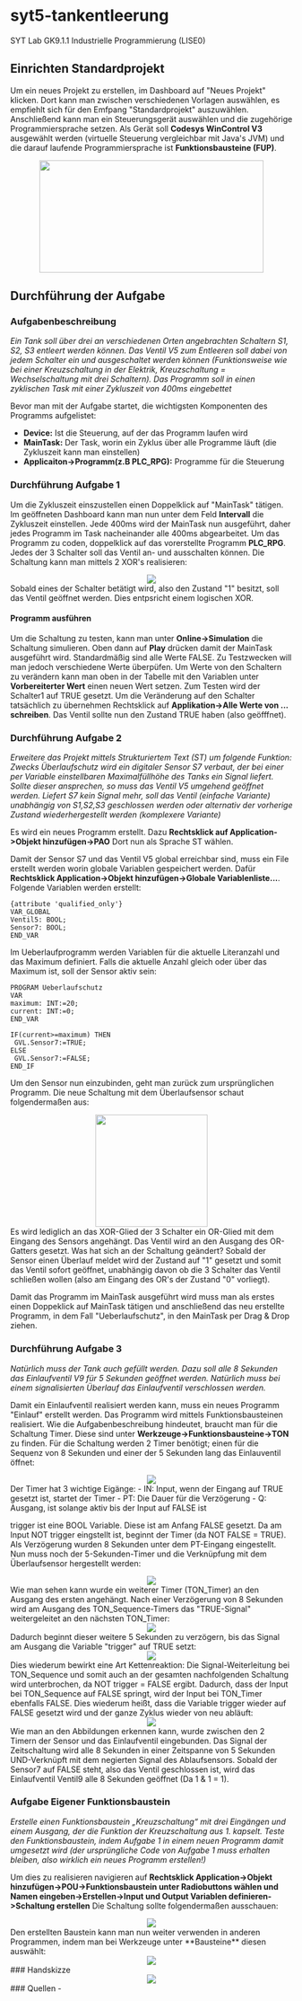 # syt5-tankentleerung
SYT Lab GK9.1.1 Industrielle Programmierung (LISE0)


## Einrichten Standardprojekt

Um ein neues Projekt zu erstellen, im Dashboard auf "Neues Projekt" klicken. Dort kann man zwischen verschiedenen Vorlagen auswählen, es empfiehlt sich für den Emfpang "Standardprojekt" auszuwählen. Anschließend kann man ein Steuerungsgerät auswählen und die zugehörige Programmiersprache setzen. Als Gerät soll **Codesys WinControl V3** ausgewählt werden (virtuelle Steuerung vergleichbar mit Java's JVM) und die darauf laufende Programmiersprache ist **Funktionsbausteine (FUP)**.
<div align="center">
<img src="images/geraetplussprache.PNG" align="center" height=200 width=400/>
</div>

## Durchführung der Aufgabe

### Aufgabenbeschreibung

*Ein Tank soll über drei an verschiedenen Orten angebrachten Schaltern S1, S2, S3 entleert
werden können. Das Ventil V5 zum Entleeren soll dabei von jedem Schalter ein und
ausgeschaltet werden können (Funktionsweise wie bei einer Kreuzschaltung in der Elektrik,
Kreuzschaltung = Wechselschaltung mit drei Schaltern).
Das Programm soll in einen zyklischen Task mit einer Zykluszeit von 400ms eingebettet*

Bevor man mit der Aufgabe startet, die wichtigsten Komponenten des Programms aufgelistet:
- **Device:** Ist die Steuerung, auf der das Programm laufen wird
- **MainTask:** Der Task, worin ein Zyklus über alle Programme läuft (die Zykluszeit kann man einstellen)
- **Applicaiton->Programm(z.B PLC_RPG):** Programme für die Steuerung

### Durchführung Aufgabe 1

Um die Zykluszeit einszustellen einen Doppelklick auf "MainTask" tätigen. Im geöffneten Dashboard kann man nun unter dem Feld **Intervall** die Zykluszeit einstellen. Jede 400ms wird der MainTask nun ausgeführt, daher jedes Programm im Task nacheinander alle 400ms abgearbeitet.
Um das Programm zu coden, doppelklick auf das vorerstellte Programm **PLC_RPG**.  
Jedes der 3 Schalter soll das Ventil an- und ausschalten können. Die Schaltung kann man mittels 2 XOR's realisieren:  
<div align="center">
<img src="images/programm.PNG" align="center"/>
</div>    
Sobald eines der Schalter betätigt wird, also den Zustand "1" besitzt, soll das Ventil geöffnet werden.  Dies entpsricht einem logischen XOR.  

#### Programm ausführen

Um die Schaltung zu testen, kann man unter **Online->Simulation** die Schaltung simulieren. Oben dann auf **Play** drücken damit der MainTask ausgeführt wird. Standardmäßig sind alle Werte FALSE. Zu Testzwecken will man jedoch verschiedene Werte überpüfen. Um Werte von den Schaltern zu verändern kann man oben in der Tabelle mit den Variablen unter **Vorbereiterter Wert** einen neuen Wert setzen. Zum Testen wird der Schalter1 auf TRUE gesetzt. Um die Veränderung auf den Schalter tatsächlich zu übernehmen Rechtsklick auf **Applikation->Alle Werte von ... schreiben**. Das Ventil sollte nun den Zustand TRUE haben (also geöfffnet).

### Durchführung Aufgabe 2

*Erweitere das Projekt mittels Strukturiertem Text (ST) um folgende Funktion:
Zwecks Überlaufschutz wird ein digitaler Sensor S7 verbaut, der bei einer per Variable
einstellbaren Maximalfüllhöhe des Tanks ein Signal liefert. Sollte dieser ansprechen, so muss
das Ventil V5 umgehend geöffnet werden. Liefert S7 kein Signal mehr, soll das Ventil (einfache
Variante) unabhängig von S1,S2,S3 geschlossen werden oder alternativ der vorherige Zustand
wiederhergestellt werden (komplexere Variante)*

Es wird ein neues Programm erstellt. Dazu **Rechtsklick auf Application->Objekt hinzufügen->PAO** Dort nun als Sprache ST wählen.  

Damit der Sensor S7 und das Ventil V5 global erreichbar sind, muss ein File erstellt werden worin globale Variablen gespeichert werden. Dafür **Rechtsklick Application->Objekt hinzufügen->Globale Variablenliste...**. Folgende Variablen werden erstellt:  


    {attribute 'qualified_only'}
    VAR_GLOBAL
    Ventil5: BOOL;
    Sensor7: BOOL;
    END_VAR

Im Ueberlaufprogramm werden Variablen für die aktuelle Literanzahl und das Maximum definiert. Falls die aktuelle Anzahl gleich oder über das Maximum ist, soll der Sensor aktiv sein:

    PROGRAM Ueberlaufschutz
    VAR
    maximum: INT:=20;
    current: INT:=0;
    END_VAR

    IF(current>=maximum) THEN
  	 GVL.Sensor7:=TRUE;
    ELSE
  	 GVL.Sensor7:=FALSE;
    END_IF

Um den Sensor nun einzubinden, geht man zurück zum ursprünglichen Programm. Die neue Schaltung mit dem Überlaufsensor schaut folgendermaßen aus:
<div align="center">
<img src="images/ueberlauf.PNG" align="center" height=200/>
</div>  
Es wird lediglich an das XOR-Glied der 3 Schalter ein OR-Glied mit dem Eingang des Sensors angehängt. Das Ventil wird an den Ausgang des OR-Gatters gesetzt. Was hat sich an der Schaltung geändert? Sobald der Sensor einen Überlauf meldet wird der Zustand auf "1" gesetzt und somit das Ventil sofort geöffnet, unabhängig davon ob die 3 Schalter das Ventil schließen wollen (also am Eingang des OR's der Zustand "0" vorliegt).

Damit das Programm im MainTask ausgeführt wird muss man als erstes einen Doppeklick auf MainTask tätigen und anschließend das neu erstellte Programm, in dem Fall "Ueberlaufschutz", in den MainTask per Drag & Drop ziehen.

### Durchführung Aufgabe 3

*Natürlich muss der Tank auch gefüllt werden. Dazu soll alle 8 Sekunden das Einlaufventil V9
für 5 Sekunden geöffnet werden. Natürlich muss bei einem signalisierten Überlauf das
Einlaufventil verschlossen werden.*

Damit ein Einlaufventil realisiert werden kann, muss ein neues Programm "Einlauf" erstellt werden. Das Programm wird mittels Funktionsbausteinen realisiert. Wie die Aufgabenbeschreibung hindeutet, braucht man für die Schaltung Timer. Diese sind unter **Werkzeuge->Funktionsbausteine->TON** zu finden. Für die Schaltung werden 2 Timer benötigt; einen für die Sequenz von 8 Sekunden und einer der 5 Sekunden lang das Einlauventil öffnet:  
<div align="center">
<img src="images/ton_sequence.PNG" align="center"  />
</div>  
Der Timer hat 3 wichtige Eigänge:
- IN: Input, wenn der Eingang auf TRUE gesetzt ist, startet der Timer
- PT: Die Dauer für die Verzögerung
- Q: Ausgang, ist solange aktiv bis der Input auf FALSE ist

trigger ist eine BOOL Variable. Diese ist am Anfang FALSE gesetzt. Da am Input NOT trigger eingstellt ist, beginnt der Timer (da NOT FALSE = TRUE). Als Verzögerung wurden 8 Sekunden unter dem PT-Eingang eingestellt. Nun muss noch der 5-Sekunden-Timer und die Verknüpfung mit dem Überlaufsensor hergestellt werden:    
<div align="center">
<img src="images/timer.PNG" align="center"  />
</div>  
Wie man sehen kann wurde ein weiterer Timer (TON_Timer) an den Ausgang des ersten angehängt. Nach einer Verzögerung von 8 Sekunden wird am Ausgang des TON_Sequence-Timers das "TRUE-Signal" weitergeleitet an den nächsten TON_Timer:
<div align="center">
<img src="images/timertest1.PNG" align="center"  />
</div>  
Dadurch beginnt dieser weitere 5 Sekunden zu verzögern, bis das Signal am Ausgang die Variable "trigger" auf TRUE setzt:  
<div align="center">
<img src="images/timertest2.PNG" align="center"  />
</div>  
Dies wiederum bewirkt eine Art Kettenreaktion: Die Signal-Weiterleitung bei TON_Sequence und somit auch an der gesamten nachfolgenden Schaltung wird unterbrochen, da NOT trigger = FALSE ergibt. Dadurch, dass der Input bei TON_Sequence auf FALSE springt, wird der Input bei TON_Timer ebenfalls FALSE. Dies wiederum heißt, dass die Variable trigger wieder auf FALSE gesetzt wird und der ganze Zyklus wieder von neu abläuft:
<div align="center">
<img src="images/timertest3.PNG" align="center"  />
</div>  
Wie man an den Abbildungen erkennen kann, wurde zwischen den 2 Timern der Sensor und das Einlaufventil eingebunden. Das Signal der Zeitschaltung wird alle 8 Sekunden in einer Zeitspanne von 5 Sekunden UND-Verknüpft mit dem negierten Signal des Ablaufsensors. Sobald der Sensor7 auf FALSE steht, also das Ventil geschlossen ist, wird das Einlaufventil Ventil9 alle 8 Sekunden geöffnet (Da 1 & 1 = 1).

### Aufgabe Eigener Funktionsbaustein

*Erstelle einen Funktionsbaustein „Kreuzschaltung“ mit drei Eingängen und einem Ausgang, der
die Funktion der Kreuzschaltung aus 1. kapselt. Teste den Funktionsbaustein, indem Aufgabe 1
in einem neuen Programm damit umgesetzt wird (der ursprüngliche Code von Aufgabe 1 muss
erhalten bleiben, also wirklich ein neues Programm erstellen!)*

Um dies zu realisieren navigieren auf **Rechtsklick Application->Objekt hinzufügen->POU->Funktionsbaustein unter Radiobuttons wählen und Namen eingeben->Erstellen->Input und Output Variablen definieren->Schaltung erstellen**
Die Schaltung sollte folgendermaßen ausschauen:
<div align="center">
<img src="images/fktbstn.PNG" align="center"  />
</div>  
Den erstellten Baustein kann man nun weiter verwenden in anderen Programmen, indem man bei Werkzeuge unter **Bausteine** diesen auswählt:
<div align="center">
<img src="images/testfktbstn.PNG" align="center"  />
</div>  
### Handskizze  

<div align="center">
<img src="images/skizze.JPEG" align="center"/>
</div>
### Quellen
-
